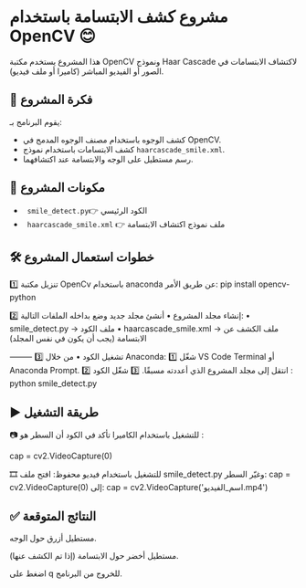# مشروع كشف الابتسامة باستخدام OpenCV 😊

هذا المشروع يستخدم مكتبة OpenCV ونموذج Haar Cascade لاكتشاف الابتسامات في الصور أو الفيديو المباشر (كاميرا أو ملف فيديو).

## 🎯 فكرة المشروع

يقوم البرنامج بـ:
- كشف الوجوه باستخدام مصنف الوجوه المدمج في OpenCV.
- كشف الابتسامات باستخدام نموذج `haarcascade_smile.xml`.
- رسم مستطيل على الوجه والابتسامة عند اكتشافهما.

## 🧱 مكونات المشروع


- ` smile_detect.py`👉 الكود الرئيسي
 - ` haarcascade_smile.xml` 👉 ملف نموذج اكتشاف الابتسامة


## 🛠️ خطوات استعمال المشروع

1️⃣ تنزيل مكتبة OpenCv باستخدام anaconda عن طريق الأمر:
pip install opencv-python

 2️⃣ إنشاء مجلد المشروع
	•	أنشئ مجلد جديد وضع بداخله الملفات التالية:
	•	smile_detect.py → ملف الكود
	•	haarcascade_smile.xml → ملف الكشف عن الابتسامة (يجب أن يكون في نفس المجلد)

⸻
3️⃣ تشغيل الكود
	•	من خلال Anaconda:
1️⃣ شغّل VS Code Terminal أو Anaconda Prompt.
2️⃣ انتقل إلى مجلد المشروع الذي أعددته مسبقًا.
3️⃣ شغّل الكود :
python smile_detect.py

## ▶️ طريقة التشغيل
📷 للتشغيل باستخدام الكاميرا
تأكد في الكود  أن السطر هو :

cap = cv2.VideoCapture(0)

🎞️ للتشغيل باستخدام فيديو محفوظ:
افتح ملف smile_detect.py وغيّر السطر:
cap = cv2.VideoCapture(0)
إلى:
cap = cv2.VideoCapture('اسم_الفيديو.mp4')

## ✅ النتائج المتوقعة
مستطيل أزرق حول الوجه.

مستطيل أخضر حول الابتسامة (إذا تم الكشف عنها).

اضغط على q للخروج من البرنامج.
